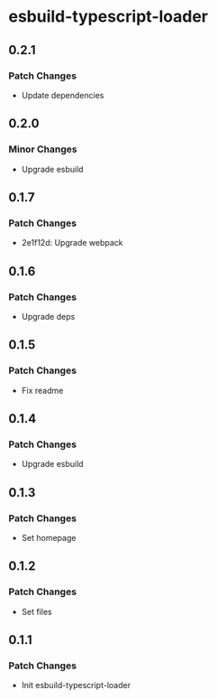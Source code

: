 # esbuild-typescript-loader

## 0.2.1

### Patch Changes

- Update dependencies

## 0.2.0

### Minor Changes

- Upgrade esbuild

## 0.1.7

### Patch Changes

- 2e1f12d: Upgrade webpack

## 0.1.6

### Patch Changes

- Upgrade deps

## 0.1.5

### Patch Changes

- Fix readme

## 0.1.4

### Patch Changes

- Upgrade esbuild

## 0.1.3

### Patch Changes

- Set homepage

## 0.1.2

### Patch Changes

- Set files

## 0.1.1

### Patch Changes

- Init esbuild-typescript-loader
